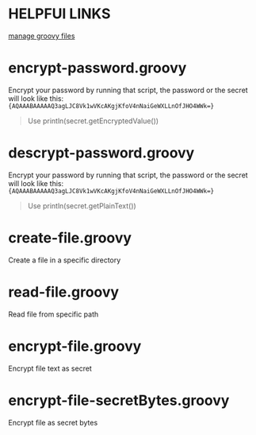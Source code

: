 # HELPFUl LINKS
[manage groovy files](https://code-maven.com/groovy-files)
# encrypt-password.groovy
Encrypt your password by running that script, the password or the secret will look like this: `{AQAAABAAAAAQ3agLJC8Vk1wVKcAKgjKfoV4nNaiGeWXLLnOfJHO4WWk=}`

>Use println(secret.getEncryptedValue())

# descrypt-password.groovy
Encrypt your password by running that script, the password or the secret will look like this: `{AQAAABAAAAAQ3agLJC8Vk1wVKcAKgjKfoV4nNaiGeWXLLnOfJHO4WWk=}`

>Use println(secret.getPlainText())
# create-file.groovy
Create a file in a specific directory
# read-file.groovy
Read file from specific path
# encrypt-file.groovy
Encrypt file text as secret
# encrypt-file-secretBytes.groovy
Encrypt file as secret bytes